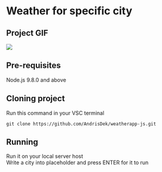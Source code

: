 # Weather for specific city

## Project GIF
  ![](weatherapp-js.gif)
## Pre-requisites
  Node.js 9.8.0 and above

## Cloning project
Run this command in your VSC terminal
```
git clone https://github.com/AndrisDek/weatherapp-js.git
```
## Running
  Run it on your local server host<br>
  Write a city into placeholder and press ENTER for it to run
